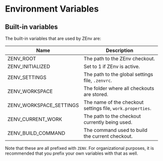 # Environment Variables

## Built-in variables

The built-in variables that are used by ZEnv are:

| Name                      | Description                                                |
| ------------------------- | ---------------------------------------------------------- |
| ZENV_ROOT                 | The path to the ZEnv checkout.                             |
| ZENV_INITIALIZED          | Set to 1 if ZEnv is active.                                |
| ZENV_SETTINGS             | The path to the global settings file, `.zenvrc`.           |
| ZENV_WORKSPACE            | The folder where all checkouts are stored.                 |
| ZENV_WORKSPACE_SETTINGS   | The name of the checkout settings file, `work.properties`. |
| ZENV_CURRENT_WORK         | The path to the checkout currently being used.             |
| ZENV_BUILD_COMMAND        | The command used to build the current checkout.            |

Note that these are all prefixed with `ZENV`. For organizational purposes, it
is recommended that you prefix your own variables with that as well.
